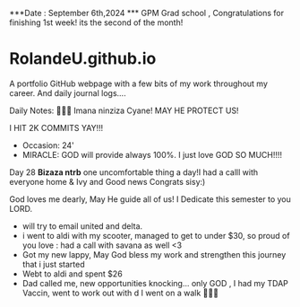 ***Date : September 6th,2024 *** GPM Grad school , Congratulations for finishing 1st week! its the second of the month!
# RolandeU.github.io

A portfolio GitHub webpage with a few bits of my work throughout my career. And daily journal logs....

Daily Notes:
💚🙏🏾 Imana ninziza Cyane! MAY HE PROTECT US!

I HIT 2K COMMITS YAY!!!

- Occasion: 24'
- MIRACLE: GOD will provide always 100%. I just love GOD SO MUCH!!!!

Day 28 **Bizaza ntrb** one uncomfortable thing a day!I had a calll with everyone home & Ivy and Good news Congrats sisy:) 

God loves me dearly, May He guide all of  us!
I Dedicate this semester to you LORD.

- will try to email united and delta.
- i went to aldi with my scooter, managed to get to under $30, so proud of you love : had a call with savana as well <3
- Got my new lappy, May God bless my work and strengthen this journey that i just started
- Webt to aldi and spent $26
- Dad called me, new opportunities knocking...
only GOD , I had my TDAP Vaccin, went to work out with d
I went on a walk 💚💚💚







